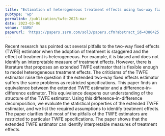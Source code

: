 ```yaml
---
title: "Estimation of heterogeneous treatment effects using two-way fixed effects"
pubtype: 'wp'
permalink: /publication/twfe-2023-mar
date: 2023-03-06
venue: 'SSRN'
paperurl: 'https://papers.ssrn.com/sol3/papers.cfm?abstract_id=4380425'
---
```


Recent research has pointed out several pitfalls to the two-way fixed effects (TWFE) estimator when the adoption of treatment is staggered and the effect of treatment is heterogeneous. For example, it is biased and does not identify an interpretable measure of treatment effects. However, there is literature that proposes an extended TWFE estimator that is flexible enough to model heterogeneous treatment effects. The criticisms of the TWFE estimator raise the question if the extended two-way fixed effects estimator suffers the same problems as restricted specifications. This paper finds an equivalence between the extended TWFE estimator and a difference-in-difference estimator. This equivalence deepens our understanding of the structure of the TWFE estimator. Using this difference-in-difference decomposition, we evaluate the statistical properties of the extended TWFE estimator, and we list the required assumptions to identify treatment effects. The paper clarifies that most of the pitfalls of the TWFE estimators are restricted to particular TWFE specifications. The paper shows that the extended TWFE estimator can identify interpretable measures of treatment effects.
